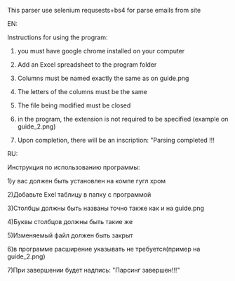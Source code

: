 This parser use selenium requsests+bs4 for parse emails from site

EN:

Instructions for using the program:
1) you must have google chrome installed on your computer

2) Add an Excel spreadsheet to the program folder

3) Columns must be named exactly the same as on guide.png

4) The letters of the columns must be the same

5) The file being modified must be closed

6) in the program, the extension is not required to be specified (example on guide_2.png)

7) Upon completion, there will be an inscription: "Parsing completed !!!


RU:


Инструкция по использованию программы:

1)у вас должен быть установлен на компе гугл хром

2)Добавьте Exel таблицу в папку с программой

3)Столбцы должны быть названы точно также как и на guide.png

4)Буквы столбцов должны быть такие же

5)Изменяемый файл должен быть закрыт

6)в программе расширение указывать не требуется(пример на guide_2.png)

7)При завершении будет надпись: "Парсинг завершен!!!"
